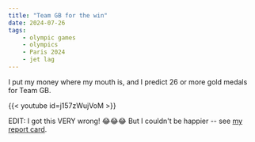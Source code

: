 ```yaml
---
title: "Team GB for the win"
date: 2024-07-26
tags:
    - olympic games
    - olympics
    - Paris 2024
    - jet lag
---
```


I put my money where my mouth is, and I predict 26 or more gold medals for Team GB.

{{< youtube id=j157zWujVoM >}}

EDIT: I got this VERY wrong! 😂😂😂 But I couldn't be happier -- see [my report card](/olympics/2024/olympic-games-2024-report-card/).
